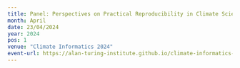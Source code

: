 ```yaml
---
title: Panel: Perspectives on Practical Reproducibility in Climate Science
month: April
date: 23/04/2024
year: 2024
pos: 1
venue: "Climate Informatics 2024"
event-url: https://alan-turing-institute.github.io/climate-informatics-2024/
---
```


